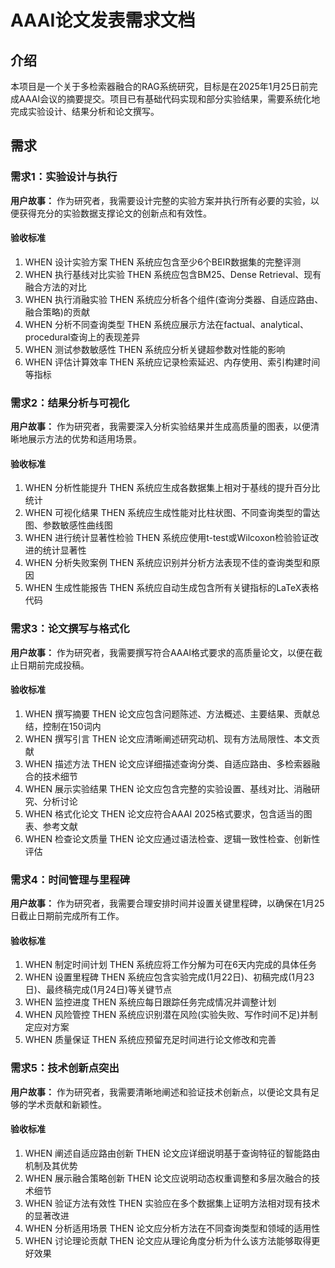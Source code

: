 # AAAI论文发表需求文档

## 介绍

本项目是一个关于多检索器融合的RAG系统研究，目标是在2025年1月25日前完成AAAI会议的摘要提交。项目已有基础代码实现和部分实验结果，需要系统化地完成实验设计、结果分析和论文撰写。

## 需求

### 需求1：实验设计与执行

**用户故事：** 作为研究者，我需要设计完整的实验方案并执行所有必要的实验，以便获得充分的实验数据支撑论文的创新点和有效性。

#### 验收标准

1. WHEN 设计实验方案 THEN 系统应包含至少6个BEIR数据集的完整评测
2. WHEN 执行基线对比实验 THEN 系统应包含BM25、Dense Retrieval、现有融合方法的对比
3. WHEN 执行消融实验 THEN 系统应分析各个组件(查询分类器、自适应路由、融合策略)的贡献
4. WHEN 分析不同查询类型 THEN 系统应展示方法在factual、analytical、procedural查询上的表现差异
5. WHEN 测试参数敏感性 THEN 系统应分析关键超参数对性能的影响
6. WHEN 评估计算效率 THEN 系统应记录检索延迟、内存使用、索引构建时间等指标

### 需求2：结果分析与可视化

**用户故事：** 作为研究者，我需要深入分析实验结果并生成高质量的图表，以便清晰地展示方法的优势和适用场景。

#### 验收标准

1. WHEN 分析性能提升 THEN 系统应生成各数据集上相对于基线的提升百分比统计
2. WHEN 可视化结果 THEN 系统应生成性能对比柱状图、不同查询类型的雷达图、参数敏感性曲线图
3. WHEN 进行统计显著性检验 THEN 系统应使用t-test或Wilcoxon检验验证改进的统计显著性
4. WHEN 分析失败案例 THEN 系统应识别并分析方法表现不佳的查询类型和原因
5. WHEN 生成性能报告 THEN 系统应自动生成包含所有关键指标的LaTeX表格代码

### 需求3：论文撰写与格式化

**用户故事：** 作为研究者，我需要撰写符合AAAI格式要求的高质量论文，以便在截止日期前完成投稿。

#### 验收标准

1. WHEN 撰写摘要 THEN 论文应包含问题陈述、方法概述、主要结果、贡献总结，控制在150词内
2. WHEN 撰写引言 THEN 论文应清晰阐述研究动机、现有方法局限性、本文贡献
3. WHEN 描述方法 THEN 论文应详细描述查询分类、自适应路由、多检索器融合的技术细节
4. WHEN 展示实验结果 THEN 论文应包含完整的实验设置、基线对比、消融研究、分析讨论
5. WHEN 格式化论文 THEN 论文应符合AAAI 2025格式要求，包含适当的图表、参考文献
6. WHEN 检查论文质量 THEN 论文应通过语法检查、逻辑一致性检查、创新性评估

### 需求4：时间管理与里程碑

**用户故事：** 作为研究者，我需要合理安排时间并设置关键里程碑，以确保在1月25日截止日期前完成所有工作。

#### 验收标准

1. WHEN 制定时间计划 THEN 系统应将工作分解为可在6天内完成的具体任务
2. WHEN 设置里程碑 THEN 系统应包含实验完成(1月22日)、初稿完成(1月23日)、最终稿完成(1月24日)等关键节点
3. WHEN 监控进度 THEN 系统应每日跟踪任务完成情况并调整计划
4. WHEN 风险管控 THEN 系统应识别潜在风险(实验失败、写作时间不足)并制定应对方案
5. WHEN 质量保证 THEN 系统应预留充足时间进行论文修改和完善

### 需求5：技术创新点突出

**用户故事：** 作为研究者，我需要清晰地阐述和验证技术创新点，以便论文具有足够的学术贡献和新颖性。

#### 验收标准

1. WHEN 阐述自适应路由创新 THEN 论文应详细说明基于查询特征的智能路由机制及其优势
2. WHEN 展示融合策略创新 THEN 论文应说明动态权重调整和多层次融合的技术细节
3. WHEN 验证方法有效性 THEN 实验应在多个数据集上证明方法相对现有技术的显著改进
4. WHEN 分析适用场景 THEN 论文应分析方法在不同查询类型和领域的适用性
5. WHEN 讨论理论贡献 THEN 论文应从理论角度分析为什么该方法能够取得更好效果